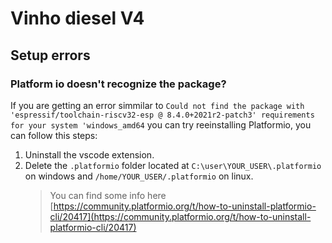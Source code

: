 <!--
 Copyright 2023 rafae

 Licensed under the Apache License, Version 2.0 (the "License");
 you may not use this file except in compliance with the License.
 You may obtain a copy of the License at

     http://www.apache.org/licenses/LICENSE-2.0

 Unless required by applicable law or agreed to in writing, software
 distributed under the License is distributed on an "AS IS" BASIS,
 WITHOUT WARRANTIES OR CONDITIONS OF ANY KIND, either express or implied.
 See the License for the specific language governing permissions and
 limitations under the License.
-->

# Vinho diesel V4

## Setup errors

### Platform io doesn't recognize the package?

If you are getting an error simmilar to `Could not find the package with 'espressif/toolchain-riscv32-esp @ 8.4.0+2021r2-patch3' requirements for your system 'windows_amd64` you can try reeinstalling Platformio, you can follow this steps:

1. Uninstall the vscode extension.
2. Delete the `.platformio` folder located at `C:\user\YOUR_USER\.platformio` on windows and `/home/YOUR_USER/.platformio` on linux.
   > You can find some info here [https://community.platformio.org/t/how-to-uninstall-platformio-cli/20417](https://community.platformio.org/t/how-to-uninstall-platformio-cli/20417)
